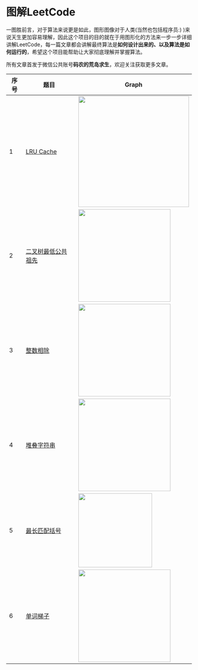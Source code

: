 # 图解LeetCode

一图胜前言，对于算法来说更是如此，图形图像对于人类(当然也包括程序员:) )来说天生更加容易理解，因此这个项目的目的就在于用图形化的方法来一步一步详细讲解LeetCode，每一篇文章都会讲解最终算法是**如何设计出来的、以及算法是如何运行的**，希望这个项目能帮助让大家彻底理解并掌握算法。

所有文章首发于微信公共账号**码农的荒岛求生**，欢迎关注获取更多文章。

| 序号 | 题目                                             | Graph                                                       |
| ---- | ------------------------------------------------------------ | ------------------------------------------------------------ |
| 1    | [LRU Cache](https://github.com/olaph123/leetcode/blob/master/leetcode/%E5%9B%BE%E8%A7%A3LeetCode%EF%BC%9ALRU%20cache.md) | <img src = "https://camo.githubusercontent.com/74adede2706fb34a25977f250479919dc9b81a89/68747470733a2f2f6d6d62697a2e717069632e636e2f6d6d62697a5f706e672f38673372774a506d7961315769616c764d3375306e72556749616f50304e77624155326b696132734356396f3978556f4b564c696351684d705354785a6b774674316e6a786f6963383464737947776e656d6b614579426767412f3634303f77785f666d743d706e672674703d7765627026777866726f6d3d352677785f6c617a793d312677785f636f3d31" width="300"> |
| 2    | [二叉树最低公共祖先](https://github.com/olaph123/leetcode/blob/master/leetcode/%E5%9B%BE%E8%A7%A3leetCode%EF%BC%9A%E4%BA%8C%E5%8F%89%E6%A0%91%E6%9C%80%E4%BD%8E%E5%85%AC%E5%85%B1%E7%A5%96%E5%85%88.md) | <img src = "https://camo.githubusercontent.com/56433a6a09ee4abe40a8790775271522039adf4a/68747470733a2f2f6d6d62697a2e717069632e636e2f6d6d62697a5f706e672f38673372774a506d79613271496c34366963326469636962514c754c445a4850756e6a73306f754756704536753264337752537a3276575a69626f6457334662346e6e6462617556494a6d424c30564371595573556f35644a672f3634303f77785f666d743d706e672674703d7765627026777866726f6d3d352677785f6c617a793d312677785f636f3d31" width="250"> |
| 3    | [整数相除](https://github.com/olaph123/leetcode/blob/master/leetcode/%E5%9B%BE%E8%A7%A3LeetCode%EF%BC%9A%E6%95%B4%E6%95%B0%E7%9B%B8%E9%99%A4.md) | <img src = "https://camo.githubusercontent.com/429909fe5dbb684e025661269b7af9337843f9e9/68747470733a2f2f6d6d62697a2e717069632e636e2f6d6d62697a5f706e672f38673372774a506d796131686d6a696343494e31396a3872624e78494c6559343056556e58347039665071524b30423455616e4a5341685957637738514f506832723143734a3344567363776961715843704b6a355857772f3634303f77785f666d743d706e672674703d7765627026777866726f6d3d352677785f6c617a793d312677785f636f3d31" width="250"> |
| 4    | [堆叠字符串](https://github.com/olaph123/leetcode/blob/master/leetcode/%E5%9B%BE%E8%A7%A3LeetCode%EF%BC%9A%E5%A0%86%E5%8F%A0%E5%AD%97%E7%AC%A6%E4%B8%B2.md) | <img src = "https://camo.githubusercontent.com/c0eca7bde160edb98e16dc6cfebebdabc6d9e553/68747470733a2f2f6d6d62697a2e717069632e636e2f6d6d62697a5f706e672f38673372774a506d7961326f62684f3341536c636e7366674168636576357369634d5171506962783847413865456e3869623552696265696345433266664c7576495444726758476775385669634974674d667871677865666b79772f3634303f77785f666d743d706e672674703d7765627026777866726f6d3d352677785f6c617a793d312677785f636f3d31" width="250"> |
| 5    | [最长匹配括号](https://github.com/olaph123/leetcode/blob/master/leetcode/%E5%9B%BE%E8%A7%A3LeetCode%EF%BC%9A%E6%9C%80%E9%95%BF%E5%8C%B9%E9%85%8D%E6%8B%AC%E5%8F%B7.md) | <img src = "https://camo.githubusercontent.com/f7b36b963a481bdee2c1b2c37a7deab34f8fce4b/68747470733a2f2f6d6d62697a2e717069632e636e2f6d6d62697a5f706e672f38673372774a506d796131686d6a696343494e31396a3872624e78494c6559343051616b3670436b31595043303171316a54594669635065487642696155646d314d35334f66715573564635394b31394b526857554c6e4c772f3634303f77785f666d743d706e672674703d7765627026777866726f6d3d352677785f6c617a793d312677785f636f3d31" width="200"> |
| 6    | [单词梯子](https://github.com/olaph123/leetcode/blob/master/leetcode/%E5%9B%BE%E8%A7%A3LeetCode%EF%BC%9A%E5%8D%95%E8%AF%8D%E6%A2%AF%E5%AD%90.md) |<img src = "https://camo.githubusercontent.com/e04f1376cb8c158a1723aab50151e8ac0584bb89/68747470733a2f2f6d6d62697a2e717069632e636e2f6d6d62697a5f706e672f38673372774a506d796131744c316577367444786258437a57796275417047743152776f585033594c33546961596961617a6e344c764b6a39376a306658307376613850586a76796661345732417a354f767a6e4f6779672f3634303f77785f666d743d706e672674703d7765627026777866726f6d3d352677785f6c617a793d312677785f636f3d31" width="250">|